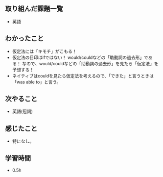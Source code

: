 ## 取り組んだ課題一覧
- 英語

## わかったこと
- 仮定法には「キモチ」がこもる！
- 仮定法の目印はifではない！ would/couldなどの「助動詞の過去形」である！ なので、would/couldなどの「助動詞の過去形」を見たら「仮定法」を予想する！
- ネイティブはcouldを見たら仮定法を考えるので、「できた」と言うときは「was able to」と言う。

## 次やること
- 英語(冠詞)

## 感じたこと
- 特になし。

## 学習時間
- 0.5h